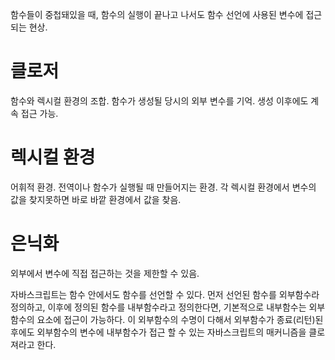 함수들이 중첩돼있을 때, 함수의 실행이 끝나고 나서도 함수 선언에 사용된 변수에 접근되는 현상.

# 클로저

함수와 렉시컬 환경의 조합. 함수가 생성될 당시의 외부 변수를 기억. 생성 이후에도 계속 접근 가능.

# 렉시컬 환경

어휘적 환경. 전역이나 함수가 실행될 때 만들어지는 환경.
각 렉시컬 환경에서 변수의 값을 찾지못하면 바로 바깥 환경에서 값을 찾음.

# 은닉화

외부에서 변수에 직접 접근하는 것을 제한할 수 있음.

자바스크립트는 함수 안에서도 함수를 선언할 수 있다. 먼저 선언된 함수를 외부함수라 정의하고, 이후에 정의된 함수를 내부함수라고 정의한다면, 기본적으로 내부함수는 외부함수의 요소에 접근이 가능하다. 이 외부함수의 수명이 다해서 외부함수가 종료(리턴)된 후에도 외부함수의 변수에 내부함수가 접근 할 수 있는 자바스크립트의 매커니즘을 클로져라고 한다.
